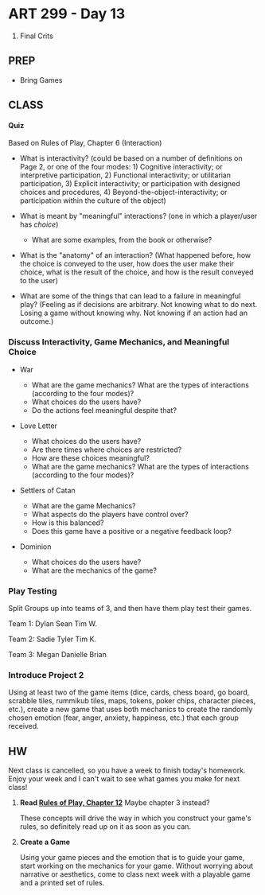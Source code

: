ART 299 - Day 13
=======================================

1. Final Crits




PREP
---------------------------------------
- Bring Games



CLASS
---------------------------------------

#### Quiz
Based on Rules of Play, Chapter 6 (Interaction)
- What is interactivity? (could be based on a number of definitions on Page 2, or one of the four modes: 1) Cognitive interactivity; or interpretive participation, 2) Functional interactivity; or utilitarian participation, 3) Explicit interactivity; or participation with designed choices and procedures, 4) Beyond-the-object-interactivity; or participation within the culture of the object)

- What is meant by "meaningful" interactions? (one in which a player/user has *choice*)
	- What are some examples, from the book or otherwise?

- What is the "anatomy" of an interaction? (What happened before, how the choice is conveyed to the user, how does the user make their choice, what is the result of the choice, and how is the result conveyed to the user)

- What are some of the things that can lead to a failure in meaningful play? (Feeling as if decisions are arbitrary. Not knowing what to do next. Losing a game without knowing why. Not knowing if an action had an outcome.)




### Discuss Interactivity, Game Mechanics, and Meaningful Choice



- War
	- What are the game mechanics? What are the types of interactions (according to the four modes)?
	- What choices do the users have?
	- Do the actions feel meaningful despite that?

- Love Letter
	- What choices do the users have?
	- Are there times where choices are restricted?
	- How are these choices meaningful?
	- What are the game mechanics? What are the types of interactions (according to the four modes)?

- Settlers of Catan
	- What are the game Mechanics?
	- What aspects do the players have control over?
	- How is this balanced?
	- Does this game have a positive or a negative feedback loop?

- Dominion
	- What choices do the users have?
	- What are the mechanics of the game?



### Play Testing
Split Groups up into teams of 3, and then have them play test their games.


Team 1: 
Dylan
Sean
Tim W.

Team 2: 
Sadie
Tyler
Tim K.

Team 3: 
Megan
Danielle
Brian




### Introduce Project 2

Using at least two of the game items (dice, cards, chess board, go board, scrabble tiles, rummikub tiles, maps, tokens, poker chips, character pieces, etc.), create a new game that uses both mechanics to create the randomly chosen emotion (fear, anger, anxiety, happiness, etc.) that each group received.








HW
---------------------------------------

Next class is cancelled, so you have a week to finish today's homework. Enjoy your week and I can't wait to see what games you make for next class!


1. **Read [Rules of Play, Chapter 12](http://teaching.thomhines.com/resources/Rules_of_Play_Chapter_3.pdf)** Maybe chapter 3 instead?

	These concepts will drive the way in which you construct your game's rules, so definitely read up on it as soon as you can.



1. **Create a Game**

	Using your game pieces and the emotion that is to guide your game, start working on the mechanics for your game. Without worrying about narrative or aesthetics, come to class next week with a playable game and a printed set of rules.






	